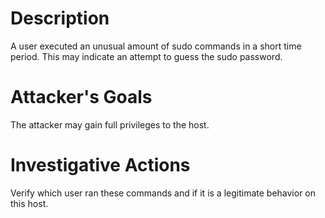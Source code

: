 # Description
A user executed an unusual amount of sudo commands in a short time period. This may indicate an attempt to guess the sudo password.
# Attacker's Goals
The attacker may gain full privileges to the host.
# Investigative Actions
Verify which user ran these commands and if it is a legitimate behavior on this host.
